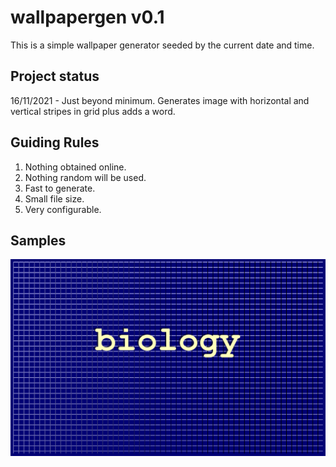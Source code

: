# wallpapergen v0.1

This is a simple wallpaper generator seeded by the current date and time. 

## Project status

16/11/2021 - Just beyond minimum. Generates image with horizontal and vertical stripes in grid plus adds a word.

## Guiding Rules
1. Nothing obtained online.
2. Nothing random will be used.
3. Fast to generate.
4. Small file size.
5. Very configurable.

## Samples
![Wallpaper](./out/test.png)
